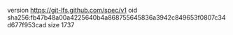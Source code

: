 version https://git-lfs.github.com/spec/v1
oid sha256:fb47b48a00a4225640b4a868755645836a3942c849653f0807c34d677f953cad
size 1737
